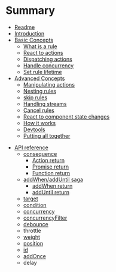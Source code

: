 # Summary

* [Readme](README.md)
* [Introduction](/docs/introduction/README.md)
* [Basic Concepts](/docs/basicConcepts/README.md)
  * [What is a rule](/docs/basicConcepts/rule_definition.md)
  * [React to actions](/docs/basicConcepts/react_to_events.md)
  * [Dispatching actions](/docs/basicConcepts/dispatching_actions.md)
  * [Handle concurrency](/docs/basicConcepts/handle_concurrency.md)
  * [Set rule lifetime](/docs/basicConcepts/rule_lifetime.md)
* [Advanced Concepts](/docs/advancedConcepts/README.md)
  * [Manipulating actions](/docs/advancedConcepts/manipulating_actions.md)
  * [Nesting rules](/docs/advancedConcepts/nest_rules.md)
  * [skip rules](/docs/advancedConcepts/skip_rules.md)
  * [Handling streams](/docs/advancedConcepts/handle_streams.md)
  * [Cancel rules](/docs/advancedConcepts/cancel_rules.md)
  * [React to component state changes](/docs/advancedConcepts/handle_state_change.md)
  * [How it works](/docs/advancedConcepts/how_it_works.md)
  * [Devtools](/docs/advancedConcepts/devtools.md)
  * [Putting all together](/docs/advancedConcepts/putting_all_together.md)
<!-- * Recipies
  * [Hold back action](/docs/recipies/hold_back_action.md)
  * [Hydrate state](/docs/recipies/hydrate_state.md) -->
* [API reference](/docs/apiReference/README.md)
  * [consequence](/docs/apiReference/consequence.md)
    * [Action return](/docs/apiReference/consequence_action_return.md)
    * [Promise return](/docs/apiReference/consequence_promise_return.md)
    * [Function return](/docs/apiReference/consequence_fn_return.md)
  * [addWhen/addUntil saga](/docs/apiReference/saga.md)
    * [addWhen return](/docs/apiReference/saga_addWhen_return.md)
    * [addUntil return](/docs/apiReference/saga_addUntil_return.md)
  * [target](/docs/apiReference/target.md)
  * [condition](/docs/apiReference/condition.md)
  * [concurrency](/docs/apiReference/concurrency.md)
  * [concurrencyFilter](/docs/apiReference/concurrencyFilter.md)
  * [debounce](/docs/apiReference/debounce.md)
  * throttle
  * [weight](/docs/apiReference/weight.md)
  * [position](/docs/apiReference/position.md)
  * [id](/docs/apiReference/id.md)
  * [addOnce](/docs/apiReference/add_once.md)
  * delay
  